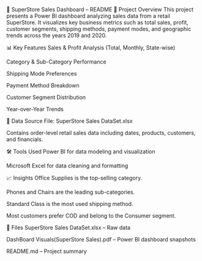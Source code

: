 🛒 SuperStore Sales Dashboard – README
📌 Project Overview
This project presents a Power BI dashboard analyzing sales data from a retail SuperStore. It visualizes key business metrics such as total sales, profit, customer segments, shipping methods, payment modes, and geographic trends across the years 2019 and 2020.

📊 Key Features
Sales & Profit Analysis (Total, Monthly, State-wise)

Category & Sub-Category Performance

Shipping Mode Preferences

Payment Method Breakdown

Customer Segment Distribution

Year-over-Year Trends

🧩 Data Source
File: SuperStore Sales DataSet.xlsx

Contains order-level retail sales data including dates, products, customers, and financials.

🛠️ Tools Used
Power BI for data modeling and visualization

Microsoft Excel for data cleaning and formatting

📈 Insights
Office Supplies is the top-selling category.

Phones and Chairs are the leading sub-categories.

Standard Class is the most used shipping method.

Most customers prefer COD and belong to the Consumer segment.

📂 Files
SuperStore Sales DataSet.xlsx – Raw data

DashBoard Visuals(SuperStore Sales).pdf – Power BI dashboard snapshots

README.md – Project summary
